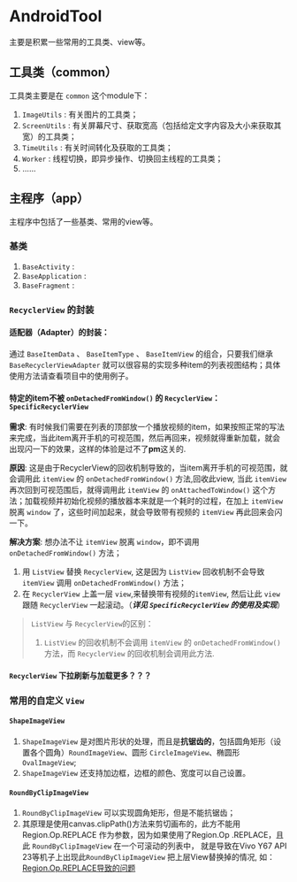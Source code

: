 # AndroidTool
主要是积累一些常用的工具类、view等。
## 工具类（common）
工具类主要是在 `common` 这个module下：
1. `ImageUtils` : 有关图片的工具类；
2. `ScreenUtils` : 有关屏幕尺寸、获取宽高（包括给定文字内容及大小来获取其宽）的工具类；
3. `TimeUtils` : 有关时间转化及获取的工具类；
4. `Worker` : 线程切换，即异步操作、切换回主线程的工具类；
5. ......

## 主程序（app）
主程序中包括了一些基类、常用的view等。
### 基类
1. `BaseActivity` :
2. `BaseApplication` :
3. `BaseFragment` :
### `RecyclerView` 的封装
#### 适配器（Adapter）的封装：
通过 `BaseItemData` 、 `BaseItemType` 、 `BaseItemView` 的组合，只要我们继承 `BaseRecyclerViewAdapter` 
就可以很容易的实现多种item的列表视图结构；具体使用方法请查看项目中的使用例子。
#### 特定的item不被 `onDetachedFromWindow()` 的 `RecyclerView`：`SpecificRecyclerView`
**需求**: 有时候我们需要在列表的顶部放一个播放视频的item，如果按照正常的写法来完成，当此item离开手机的可视范围，然后再回来，视频就得重新加载，就会出现闪一下的效果，这样的体验是过不了**pm**这关的.

**原因**: 这是由于RecyclerView的回收机制导致的，当item离开手机的可视范围，就会调用此 `itemView` 的 `onDetachedFromWindow()` 方法,回收此view, 当此 `itemView`
 再次回到可视范围后，就得调用此 `itemView` 的 `onAttachedToWindow()` 这个方法；加载视频并初始化视频的播放器本来就是一个耗时的过程，在加上 `itemView` 脱离 `window` 
 了，这些时间加起来，就会导致带有视频的 `itemView` 再此回来会闪一下。
 
**解决方案**: 想办法不让 `itemView` 脱离 `window`，即不调用 `onDetachedFromWindow()` 方法；

1. 用 `ListView` 替换 `RecyclerView`, 这是因为 `ListView` 回收机制不会导致 `itemView` 调用 `onDetachedFromWindow()` 方法；
2. 在 `RecyclerView` 上盖一层 `view`,来替换带有视频的`itemView`, 然后让此 `view` 跟随 `RecyclerView` 一起滚动。（***详见 `SpecificRecyclerView` 
的使用及实现***）
> `ListView` 与 `RecyclerView`的区别：
> 1. `ListView` 的回收机制不会调用 `itemView` 的 `onDetachedFromWindow()` 方法，而 `RecyclerView` 的回收机制会调用此方法.
#### `RecyclerView` 下拉刷新与加载更多？？？

### 常用的自定义 `View`

#### `ShapeImageView`
1. `ShapeImageView` 是对图片形状的处理，而且是**抗锯齿的**，包括圆角矩形（设置各个圆角）`RoundImageView`、圆形 `CircleImageView`、椭圆形 `OvalImageView`; 
2. `ShapeImageView` 还支持加边框，边框的颜色、宽度可以自己设置。
#### `RoundByClipImageView`
1. `RoundByClipImageView` 可以实现圆角矩形，但是不能抗锯齿；
2. 其原理是使用canvas.clipPath()方法来剪切画布的，此方不能用Region.Op.REPLACE 作为参数，因为如果使用了Region.Op
.REPLACE，且此 `RoundByClipImageView` 在一个可滚动的列表中， 就是导致在Vivo Y67 API 23等机子上出现此`RoundByClipImageView` 把上层View替换掉的情况,
如：[Region.Op.REPLACE导致的问题](image/clip_round_view_icon.JPG)